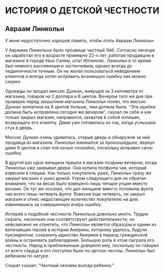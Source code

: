 # ИСТОРИЯ О ДЕТСКОЙ ЧЕСТНОСТИ
## Авраам Линкольн

_У меня недостаточно хорошая память, чтобы лгать_ Авраам Линкольн

У Авраама Линкольна было прозвище честный Эйб. Согласно легенде он заработал его в возрасте примерно 22-х лет, работая продавцом в магазине в городе Нью Салем, штат Иллинойс. Линкольн в то время был немного рассеянным и застенчивым, однако всегда до педантичности точным. Он не желал пользоваться неведением клиентов и всегда хотел исправить возникшую ошибку как можно скорее.

Однажды он продал миссис Дункан, живущей за 3 километра от магазина, товаров на 2 доллара и 6 центов. Вечером того же дня при проверке перед закрытием магазина Линкольн понял, что миссис Дункан заплатила на 6 центов больше, чем должна была. "Эта ошибка должна быть исправлена сегодня же вечером", сказал он себе и как только закрыл магазин, направился, захватив в собой излишек, возвращать его клиенту. Дама уже готовилась ко сну, когда услышала стук в дверь.

Миссис Дункан очень удивилась, открыв дверь и обнаружив за ней продавца из магазина. Линкольн извинился за произошедшее, вернул даме 6 центов и спал той ночью спокойно, поскольку исправил свою ошибку.

В другой раз одна женщина пришла в магазин поздним вечером, когда Линкольн уже закрывал двери. Она купила полфунта чая, который взвесили в спешке. Как только покупатель ушел, Линкольн сразу же закрыл магазин и ушел домой. Утром следующего дня он обратил внимание, что на весах было взвешено лишь четыре унции вместо восьми. Он тут же осознал, что дал женщине вместо половины фунта чая всего лишь четверть фунта. Взвесив еще четверть, он закрыл магазин и отнес недостающее количество покупателю на дом, извинившись за совершенную вчера ошибку.

Историй о подобной честности Линкольна довольно много. Трудно сказать, насколько они соответствуют действительности, но невозможно не отметить, что Линкольн является образцом и одним из величайших героев в истории Америки, которому удалось, будучи президентом, сохранить единство Америки в период гражданской войны и остановить рабовладение. Большую роль в этом сыграла его честность. Народ и приближенные доверяли ему, поскольку он говорил от всего сердца и его поступки были по-детски честны. Линкольн был ребенком по натуре.

Сократ сказал: "Честный человек всегда ребенок."
